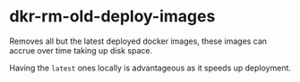# dkr-rm-old-deploy-images 

Removes all but the latest deployed docker images, these images can accrue over time taking up disk space.

Having the `latest` ones locally is advantageous as it speeds up deployment.